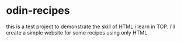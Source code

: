 # odin-recipes

this is a test project to demonstrate the skill of HTML i learn in TOP. i'll create a simple website for some recipes using only HTML
